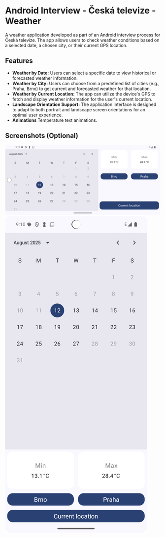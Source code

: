 # Android Interview - Česká televize - Weather

A weather application developed as part of an Android interview process for Česká televize. The app allows users to check weather conditions based on a selected date, a chosen city, or their current GPS location.

## Features

*   **Weather by Date:** Users can select a specific date to view historical or forecasted weather information.
*   **Weather by City:** Users can choose from a predefined list of cities (e.g., Praha, Brno) to get current and forecasted weather for that location.
*   **Weather by Current Location:** The app can utilize the device's GPS to fetch and display weather information for the user's current location.
*   **Landscape Orientation Support:** The application interface is designed to adapt to both portrait and landscape screen orientations for an optimal user experience.
*   **Animations** Temperature text animations.

## Screenshots (Optional)

![App in Landscape Mode](screenshots/landscape.png)
![App in Landscape Mode](screenshots/portrait.png)
